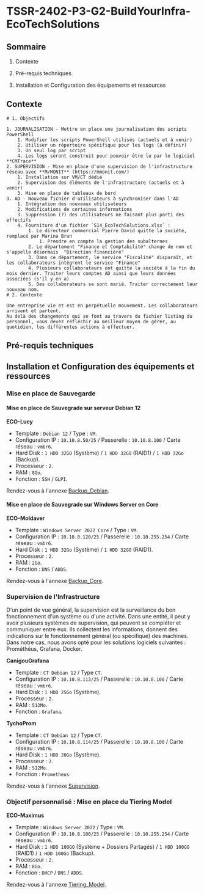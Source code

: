 # **TSSR-2402-P3-G2-BuildYourInfra-EcoTechSolutions**

## Sommaire

1) Contexte

2) Pré-requis techniques

3) Installation et Configuration des équipements et ressources

## Contexte

```
# 1. Objectifs

1. JOURNALISATION - Mettre en place une journalisation des scripts PowerShell
	1. Modifier les scripts PowerShell utilisés (actuels et à venir)
	2. Utiliser un répertoire spécifique pour les logs (à définir)
	3. Un seul log par script
	4. Les logs seront construit pour pouvoir être lu par le logiciel **CMTrace**
2. SUPERVISION - Mise en place d'une supervision de l'infrastructure réseau avec **M/MONIT** (https://mmonit.com/)
	1. Installation sur VM/CT dédié
	2. Supervision des éléments de l'infrastructure (actuels et à venir)
	3. Mise en place de tableaux de bord
3. AD - Nouveau fichier d'utilisateurs à synchroniser dans l'AD
	1. Intégration des nouveaux utilisateurs
	2. Modifications de certaines informations
	3. Suppression (?) des utilisateurs ne faisant plus parti des effectifs
	4. Fourniture d'un fichier `S14_EcoTechSolutions.xlsx` :
		1. Le directeur commercial Pierre David quitte la société, remplacé par Marina Brun
			1. Prendre en compte la gestion des subalternes
		2. Le département "Finance et Comptabilité" change de nom et s'appelle désormais  "Direction financière"
		3. Dans ce département, le service "Fiscalité" disparaît, et les collaborateurs intègrent le service "Finance"
		4. Plusieurs collaborateurs ont quitté la société à la fin du mois dernier. Traiter leurs comptes AD ainsi que leurs données associées (s'il y en a)
		5. Des collaborateurs se sont marié. Traiter correctement leur nouveau nom.
# 2. Contexte

Une entreprise vie et est en perpétuelle mouvement. Les collaborateurs arrivent et partent.
Au delà des changements qui se font au travers du fichier listing du personnel, vous devez réfléchir au meilleur moyen de gérer, au quotidien, les différentes actions à effectuer.
```

## Pré-requis techniques

## Installation et Configuration des équipements et ressources

### Mise en place de Sauvegarde

#### Mise en place de Sauvegrade sur serveur Debian 12

**ECO-Lucy**
* Template : `Debian 12` / Type : `VM`.
* Configuration IP : `10.10.8.50/25` / Passerelle : `10.10.8.100` / Carte réseau : `vmbr6`.
* Hard Disk : `1 HDD 32GO` (Système) / `1 HDD 32GO` (RAID1) / `1 HDD 32Go` (Backup).
* Processeur : `2`.
* RAM : `8Go`.
* Fonction : `SSH` / `GLPI`.

Rendez-vous à l'annexe [Backup_Debian](/S14/annex/Backup_Debian.md).

#### Mise en place de Sauvegrade sur Windows Server en Core

**ECO-Moldaver**
* Template : `Windows Server 2022 Core` / Type : `VM`.
* Configuration IP : `10.10.8.120/25` / Passerelle : `10.10.255.254` / Carte réseau : `vmbr6`.
* Hard Disk : `1 HDD 32Go` (Système) / `1 HDD 32GO` (RAID1).
* Processeur : `2`.
* RAM : `2Go`.
* Fonction : `DNS` / `ADDS`.

Rendez-vous à l'annexe [Backup_Core](/S14/annex/Backup_Core.md).

### Supervision de l'Infrastructure

D'un point de vue général, la supervision est la surveillance du bon fonctionnement d'un système ou d'une activité. Dans une entité, il peut y avoir plusieurs systèmes de supervision, qui peuvent se compléter et communiquer entre eux. Ils collectent les informations, donnent des indications sur le fonctionnement général (ou spécifique) des machines. Dans notre cas, nous avons opté pour les solutions logiciels suivantes : Prométhéus, Grafana, Docker.

**CanigouGrafana**
* Template : `CT Debian 12` / Type `CT`.
* Configuration IP : `10.10.8.113/25` / Passerelle : `10.10.8.100` / Carte réseau : `vmbr6`.
* Hard Disk : `1 HDD 25Go` (Système).
* Processeur : `2`.
* RAM : `512Mo`.
* Fonction : `Grafana`.

**TychoProm**
* Template : `CT Debian 12` / Type `CT`.
* Configuration IP : `10.10.8.114/25` / Passerelle : `10.10.8.100` / Carte réseau : `vmbr6`.
* Hard Disk : `1 HDD 20Go` (Système).
* Processeur : `2`.
* RAM : `512Mo`.
* Fonction : `Prometheus`.

Rendez-vous à l'annexe [Supervision](/S14/annex/Supervision.md).

### Objectif personnalisé : Mise en place du Tiering Model

**ECO-Maximus**
* Template : `Windows Server 2022` / Type : `VM`.
* Configuration IP : `10.10.8.100/25` / Passerelle : `10.10.255.254` / Carte réseau : `vmbr6`.
* Hard Disk : `1 HDD 100GO` (Système + Dossiers Partagés) / `1 HDD 100GO` (RAID1) / `1 HDD 100Go` (Backup).
* Processeur : `2`.
* RAM : `8Go`.
* Fonction : `DHCP` / `DNS` / `ADDS`.

Rendez-vous à l'annexe [Tiering_Model](/S14/annex/Tiering_Model.md).